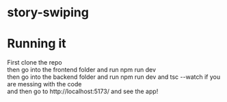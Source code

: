 # story-swiping
# Running it
First clone the repo <br/>
then go into the frontend folder and run npm run dev  <br/>
then go into the backend folder and run npm run dev and tsc --watch if you are messing with the code  <br/>
and then go to http://localhost:5173/ and see the app!
